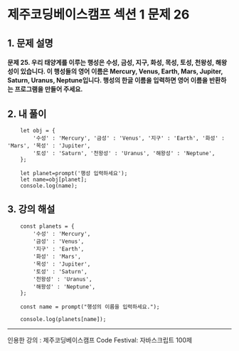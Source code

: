 # 제주코딩베이스캠프 섹션 1 문제 26

## 1. 문제 설명

#### 문제 25. 우리 태양계를 이루는 행성은 수성, 금성, 지구, 화성, 목성, 토성, 천왕성, 해왕성이 있습니다. 이 행성들의 영어 이름은 Mercury, Venus, Earth, Mars, Jupiter, Saturn, Uranus, Neptune입니다. 행성의 한글 이름을 입력하면 영어 이름을 반환하는 프로그램을 만들어 주세요.


## 2. 내 풀이

        let obj = {
            '수성' : 'Mercury', '금성' : 'Venus', '지구' : 'Earth', '화성' : 'Mars', '목성' : 'Jupiter',
            '토성' : 'Saturn', '천왕성' : 'Uranus', '해왕성' : 'Neptune',
        };

        let planet=prompt('행성 입력하세요');
        let name=obj[planet];
        console.log(name);

## 3. 강의 해설
        const planets = {
            '수성' : 'Mercury',
            '금성' : 'Venus',
            '지구' : 'Earth',
            '화성' : 'Mars',
            '목성' : 'Jupiter',
            '토성' : 'Saturn',
            '천왕성' : 'Uranus',
            '해왕성' : 'Neptune',
        };

        const name = prompt("행성의 이름을 입력하세요.");

        console.log(planets[name]);
           

***

인용한 강의 : 제주코딩베이스캠프 Code Festival: 자바스크립트 100제